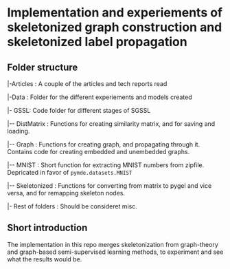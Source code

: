 # Implementation and experiements of skeletonized graph construction and skeletonized label propagation

## Folder structure
|-Articles : A couple of the articles and tech reports read

|-Data : Folder for the different experiements and models created

|- GSSL: Code folder for different stages of SGSSL

|-- DistMatrix : Functions for creating similarity matrix, and for saving and loading.

|-- Graph : Functions for creating graph, and propagating through it. Contains code for creating embedded and unembedded graphs.

|-- MNIST : Short function for extracting MNIST numbers from zipfile. Depricated in favor of ```pymde.datasets.MNIST```

|-- Skeletonized : Functions for converting from matrix to pygel and vice versa, and for remapping skeleton nodes.

|- Rest of folders : Should be consideret misc. 

## Short introduction
The implementation in this repo merges skeletonization from graph-theory and graph-based semi-supervised learning methods, to experiment and see what the results would be.
